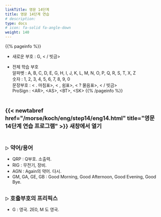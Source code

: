```yaml
---
linkTitle: 영문 14단계
title: 영문 14단계 연습
# description: 
type: docs
# icon: fa-solid fa-angle-down
weight: 140
---
```


{{% pageinfo %}}

* 새로운 부호 : G, < / 빗금>

* 전체 학습 부호<br>
알파벳 : A, B, C, D, E, G, H, I, J, K, L, M, N, O, P, Q, R, S, T, X, Z<br>
숫자 : 1, 2, 3, 4, 5, 6, 7, 8, 9, 0<br>
문장부호 : < . 마침표>, < , 쉼표>, < ? 물음표>, < / 빗금><br>
ProSign : &lt;AR&gt;, &lt;AS&gt;, &lt;BT&gt;, &lt;SK&gt;
{{% /pageinfo %}}

<br>

<b><span style="font-size:130%">{{< newtabref href="/morse/koch/eng/step14/eng14.html" title="영문 14단계 연습 프로그램" >}} 새창에서 열기</span></b>

<br>

▷ <b><span style="font-size:130%">약어/용어</span></b>
- QRP : Q부호. 소출력.
- RIG : 무전기, 장비.
- AGN : Again의 약어. 다시.
- GM, GA, GE, GB : Good Morning, Good Afternoon, Good Evening, Good Bye.
<br><br>

▷ <b><span style="font-size:130%">호출부호의 프리픽스</span></b>
- G : 영국. 2E0, M 도 영국.
